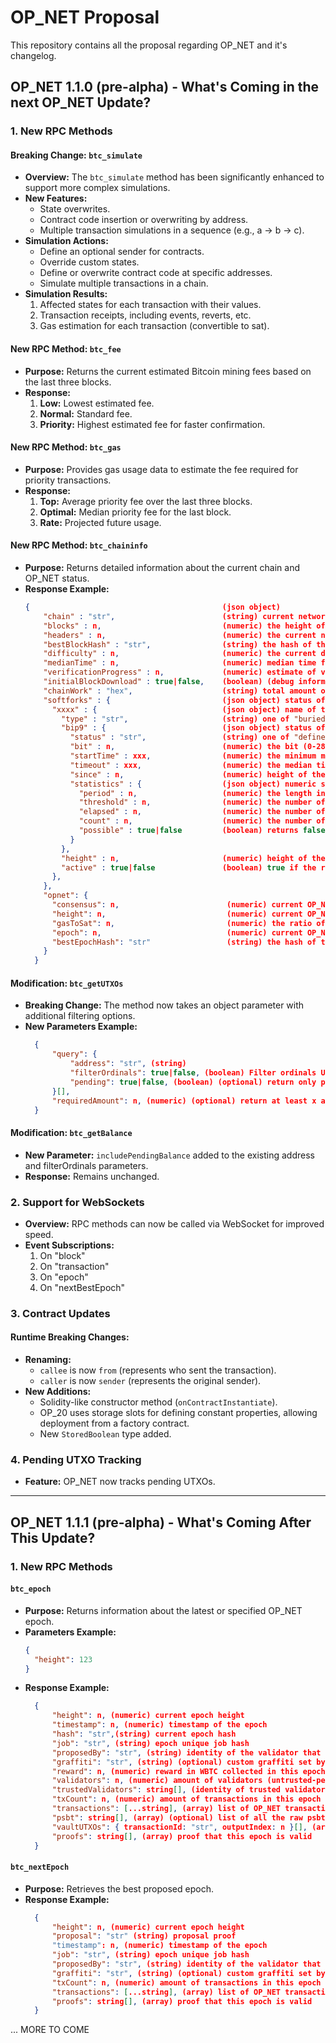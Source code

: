 # OP_NET Proposal

This repository contains all the proposal regarding OP_NET and it's changelog.

## OP_NET 1.1.0 (pre-alpha) - What's Coming in the next OP_NET Update?

### 1. New RPC Methods

#### Breaking Change: `btc_simulate`
- **Overview:** The `btc_simulate` method has been significantly enhanced to support more complex simulations.
- **New Features:**
  - State overwrites.
  - Contract code insertion or overwriting by address.
  - Multiple transaction simulations in a sequence (e.g., a -> b -> c).
- **Simulation Actions:**
  - Define an optional sender for contracts.
  - Override custom states.
  - Define or overwrite contract code at specific addresses.
  - Simulate multiple transactions in a chain.
- **Simulation Results:**
  1. Affected states for each transaction with their values.
  2. Transaction receipts, including events, reverts, etc.
  3. Gas estimation for each transaction (convertible to sat).

#### New RPC Method: `btc_fee`
- **Purpose:** Returns the current estimated Bitcoin mining fees based on the last three blocks.
- **Response:**
  1. **Low:** Lowest estimated fee.
  2. **Normal:** Standard fee.
  3. **Priority:** Highest estimated fee for faster confirmation.

#### New RPC Method: `btc_gas`
- **Purpose:** Provides gas usage data to estimate the fee required for priority transactions.
- **Response:**
  1. **Top:** Average priority fee over the last three blocks.
  2. **Optimal:** Median priority fee for the last block.
  3. **Rate:** Projected future usage.

#### New RPC Method: `btc_chaininfo`
- **Purpose:** Returns detailed information about the current chain and OP_NET status.
- **Response Example:**
  ```json
  {                                           (json object)
	  "chain" : "str",                        (string) current network name (main, test, regtest)
	  "blocks" : n,                           (numeric) the height of the most-work fully-validated chain. The genesis block has height 0
	  "headers" : n,                          (numeric) the current number of headers we have validated
	  "bestBlockHash" : "str",                (string) the hash of the currently best block
	  "difficulty" : n,                       (numeric) the current difficulty
	  "medianTime" : n,                       (numeric) median time for the current best block
	  "verificationProgress" : n,             (numeric) estimate of verification progress [0..1]
	  "initialBlockDownload" : true|false,    (boolean) (debug information) estimate of whether this node is in Initial Block Download mode
	  "chainWork" : "hex",                    (string) total amount of work in active chain, in hexadecimal
	  "softforks" : {                         (json object) status of softforks
		"xxxx" : {                            (json object) name of the softfork
		  "type" : "str",                     (string) one of "buried", "bip9"
		  "bip9" : {                          (json object) status of bip9 softforks (only for "bip9" type)
			"status" : "str",                 (string) one of "defined", "started", "locked_in", "active", "failed"
			"bit" : n,                        (numeric) the bit (0-28) in the block version field used to signal this softfork (only for "started" status)
			"startTime" : xxx,                (numeric) the minimum median time past of a block at which the bit gains its meaning
			"timeout" : xxx,                  (numeric) the median time past of a block at which the deployment is considered failed if not yet locked in
			"since" : n,                      (numeric) height of the first block to which the status applies
			"statistics" : {                  (json object) numeric statistics about BIP9 signalling for a softfork (only for "started" status)
			  "period" : n,                   (numeric) the length in blocks of the BIP9 signalling period
			  "threshold" : n,                (numeric) the number of blocks with the version bit set required to activate the feature
			  "elapsed" : n,                  (numeric) the number of blocks elapsed since the beginning of the current period
			  "count" : n,                    (numeric) the number of blocks with the version bit set in the current period
			  "possible" : true|false         (boolean) returns false if there are not enough blocks left in this period to pass activation threshold
			}
		  },
		  "height" : n,                       (numeric) height of the first block which the rules are or will be enforced (only for "buried" type, or "bip9" type with "active" status)
		  "active" : true|false               (boolean) true if the rules are enforced for the mempool and the next block
		},
	  },
	  "opnet": {
		"consensus": n, 					   (numeric) current OP_NET consensus
		"height": n,						   (numeric) current OP_NET block height
		"gasToSat": n,						   (numeric) the ratio of the current gas to sat
		"epoch": n, 						   (numeric) current OP_NET epoch height
		"bestEpochHash": "str" 				   (string) the hash of the current best epoch
	  }
	}
  ```

#### Modification: `btc_getUTXOs`
- **Breaking Change:** The method now takes an object parameter with additional filtering options.
- **New Parameters Example:**
  ```json
	{
		"query": {
			"address": "str", (string) 
			"filterOrdinals": true|false, (boolean) Filter ordinals UTXOs
			"pending": true|false, (boolean) (optional) return only pending UTXOs
		}[],
		"requiredAmount": n, (numeric) (optional) return at least x amount in sat, otherwise, throw.
	}
  ```

#### Modification: `btc_getBalance`
- **New Parameter:** `includePendingBalance` added to the existing address and filterOrdinals parameters.
- **Response:** Remains unchanged.

### 2. Support for WebSockets
- **Overview:** RPC methods can now be called via WebSocket for improved speed.
- **Event Subscriptions:**
  1. On "block"
  2. On "transaction"
  3. On "epoch"
  4. On "nextBestEpoch"

### 3. Contract Updates

#### Runtime Breaking Changes:
- **Renaming:**
  - `callee` is now `from` (represents who sent the transaction).
  - `caller` is now `sender` (represents the original sender).
- **New Additions:**
  - Solidity-like constructor method (`onContractInstantiate`).
  - OP_20 uses storage slots for defining constant properties, allowing deployment from a factory contract.
  - New `StoredBoolean` type added.

### 4. Pending UTXO Tracking
- **Feature:** OP_NET now tracks pending UTXOs.

---

## OP_NET 1.1.1 (pre-alpha) - What's Coming After This Update?

### 1. New RPC Methods

#### `btc_epoch`
- **Purpose:** Returns information about the latest or specified OP_NET epoch.
- **Parameters Example:**
  ```json
  {
    "height": 123
  }
  ```
- **Response Example:**
  ```json
	{
		"height": n, (numeric) current epoch height
		"timestamp": n, (numeric) timestamp of the epoch
		"hash": "str",(string) current epoch hash
		"job": "str", (string) epoch unique job hash
		"proposedBy": "str", (string) identity of the validator that proposed this epoch
		"graffiti": "str", (string) (optional) custom graffiti set by the validator who proposed this epoch
		"reward": n, (numeric) reward in WBTC collected in this epoch by the validator who proposed the best solution,
		"validators": n, (numeric) amount of validators (untrusted-permissionless) who accepted this epoch
		"trustedValidators": string[], (identity of trusted validators who accepted this epoch)
		"txCount": n, (numeric) amount of transactions in this epoch
		"transactions": [...string], (array) list of OP_NET transaction hash included in this epoch, generated from partially signed PSBT
		"psbt": string[], (array) (optional) list of all the raw psbts included in this epoch),
		"vaultUTXOs": { transactionId: "str", outputIndex: n }[], (array) list of all the potential vault UTXOs used in this epoch
		"proofs": string[], (array) proof that this epoch is valid
	}
  ```

#### `btc_nextEpoch`
- **Purpose:** Retrieves the best proposed epoch.
- **Response Example:**
  ```json
	{
		"height": n, (numeric) current epoch height
		"proposal": "str" (string) proposal proof
		"timestamp": n, (numeric) timestamp of the epoch
		"job": "str", (string) epoch unique job hash
		"proposedBy": "str", (string) identity of the validator that proposed this epoch
		"graffiti": "str", (string) (optional) custom graffiti set by the validator who proposed this epoch
		"txCount": n, (numeric) amount of transactions in this epoch
		"transactions": [...string], (array) list of OP_NET transaction hash included in this epoch, generated from partially signed PSBT, psbts are NOT forwarded.
		"proofs": string[], (array) proof that this epoch is valid
	}
  ```



... MORE TO COME